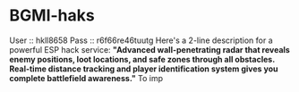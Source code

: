 # BGMI-haks
 User :: hkll8658 Pass :: r6f66re46tuutg  Here's a 2-line description for a powerful ESP hack service:  **"Advanced wall-penetrating radar that reveals enemy positions, loot locations, and safe zones through all obstacles. Real-time distance tracking and player identification system gives you complete battlefield awareness."**  To imp
